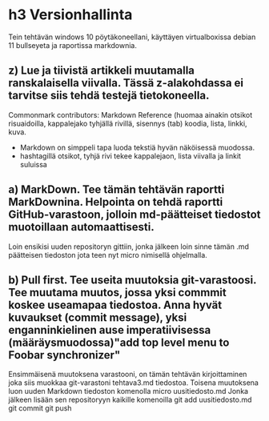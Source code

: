 # h3 Versionhallinta

Tein tehtävän windows 10 pöytäkoneellani, käyttäyen virtualboxissa debian 11 bullseyeta ja raportissa markdownia.

## z) Lue ja tiivistä artikkeli muutamalla ranskalaisella viivalla. Tässä z-alakohdassa ei tarvitse siis tehdä testejä tietokoneella.

 Commonmark contributors: Markdown Reference (huomaa ainakin otsikot risuaidoilla, kappalejako tyhjällä rivillä, sisennys (tab) koodia, lista, linkki, kuva.

- Markdown on simppeli tapa luoda tekstiä hyvän näköisessä muodossa. 
- hashtagillä otsikot, tyhjä rivi tekee kappalejaon, lista viivalla ja linkit suluissa

## a) MarkDown. Tee tämän tehtävän raportti MarkDownina. Helpointa on tehdä raportti GitHub-varastoon, jolloin md-päätteiset tiedostot muotoillaan automaattisesti.

Loin ensikisi uuden repositoryn gittiin, jonka jälkeen loin sinne tämän .md päätteisen tiedoston jota teen nyt micro nimisellä ohjelmalla.

## b) Pull first. Tee useita muutoksia git-varastoosi. Tee muutama muutos, jossa yksi commmit koskee useamapaa tiedostoa. Anna hyvät kuvaukset (commit message), yksi enganninkielinen ause imperatiivisessa (määräysmuodossa)"add top level menu to Foobar synchronizer"

Ensimmäisenä muutoksena varastooni, on tämän tehtävän kirjoittaminen joka siis muokkaa git-varastoni tehtava3.md tiedostoa. Toisena muutoksena luon uuden Markdown tiedoston komenolla
	micro uusitiedosto.md
Jonka jälkeen lisään sen repositoryyn kaikille komenoilla
	git add uusitiedosto.md
	git commit 
	git push
	
